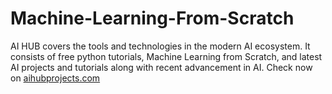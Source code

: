 # Machine-Learning-From-Scratch
AI HUB covers the tools and technologies in the modern AI ecosystem. It consists of free python tutorials, Machine Learning from Scratch, and latest AI projects and tutorials along with recent advancement in AI. Check now on <a rel ="dofollow" href="https://aihubprojects.com"> aihubprojects.com</a>
